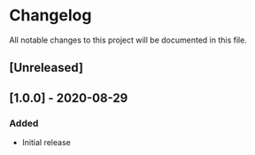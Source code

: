 # Changelog
All notable changes to this project will be documented in this file.

## [Unreleased]

## [1.0.0] - 2020-08-29
### Added
- Initial release
